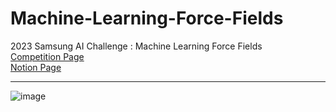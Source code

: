 # Machine-Learning-Force-Fields
2023 Samsung AI Challenge : Machine Learning Force Fields  
[Competition Page](https://dacon.io/competitions/official/236133/overview/description)  
[Notion Page](https://www.notion.so/2023-Samsung-AI-Challenge-27297a016d2c41829355c07155c6f142)  

---
![image](https://github.com/jwj51720/Machine-Learning-Force-Fields/assets/104672441/1b8a425e-b450-4844-8270-400add4bf12f)

